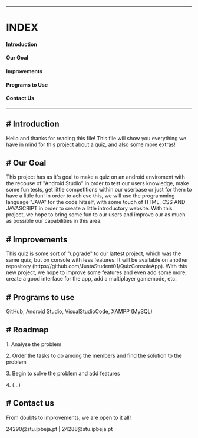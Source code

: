 -------------------------------------------------------------------------------------------------------------------------------------------------------------------------
<h1>INDEX</h1>

<h4>  Introduction</h4>

<h4>  Our Goal</h4>

<h4>  Improvements</h4>

<h4>  Programs to Use</h4>

<h4>  Contact Us</h4>

-----------------------------------------------------------------------------------------------------------------------------------------------------------------------



<h2># Introduction</h2>

<p>Hello and thanks for reading this file! This file will show you everything we have in mind for this project about a quiz, and also some more extras!</p>

<h2># Our Goal</h2>

<p>This project has as it's goal to make a quiz on an android enviroment with the recouse of "Android Studio" in order to test our users knowledge, make some fun tests, get little competitions within our userbase or just for them to have a little fun! In order to achieve this, we will use the programming language "JAVA" for the code hitself, with some touch of HTML, CSS AND JAVASCRIPT in order to create a little introductory website. With this project, we hope to bring some fun to our users and improve our as much as possible our capabilities in this area. </p>

<h2># Improvements</h2>

<p>This quiz is some sort of "upgrade" to our lattest project, which was the same quiz, but on console with less features. It will be available on another repository (https://github.com/JustaStudent01/QuizConsoleApp). With this new project, we hope to improve some features and even add some more, create a good interface for the app, add a multiplayer gamemode, etc.</p>

<h2># Programs to use</h2>

<p>GitHub, Android Studio, VisualStudioCode, XAMPP (MySQL)</p>

<h2># Roadmap</h2>

<p>1. Analyse the problem</p>
<p>2. Order the tasks to do among the members and find the solution to the problem</p>
<p>3. Begin to solve the problem and add features</p>
<p> 4. (...)</p>
   
<h2># Contact us</h2>

<p>From doubts to improvements, we are open to it all!</p>

<p>24290@stu.ipbeja.pt | 
24288@stu.ipbeja.pt</p>

